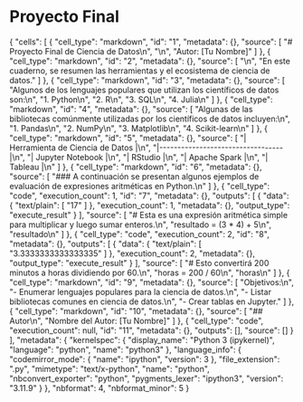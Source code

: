 # Proyecto Final 
{
 "cells": [
  {
   "cell_type": "markdown",
   "id": "1",
   "metadata": {},
   "source": [
    "# Proyecto Final de Ciencia de Datos\n",
    "\n",
    "Autor: [Tu Nombre]"
   ]
  },
  {
   "cell_type": "markdown",
   "id": "2",
   "metadata": {},
   "source": [
    "\n",
    "En este cuaderno, se resumen las herramientas y el ecosistema de ciencia de datos."
   ]
  },
  {
   "cell_type": "markdown",
   "id": "3",
   "metadata": {},
   "source": [
    "Algunos de los lenguajes populares que utilizan los científicos de datos son:\n",
    "1. Python\n",
    "2. R\n",
    "3. SQL\n",
    "4. Julia\n"
   ]
  },
  {
   "cell_type": "markdown",
   "id": "4",
   "metadata": {},
   "source": [
    "Algunas de las bibliotecas comúnmente utilizadas por los científicos de datos incluyen:\n",
    "1. Pandas\n",
    "2. NumPy\n",
    "3. Matplotlib\n",
    "4. Scikit-learn\n"
   ]
  },
  {
   "cell_type": "markdown",
   "id": "5",
   "metadata": {},
   "source": [
    "| Herramienta de Ciencia de Datos |\n",
    "|----------------------------------|\n",
    "| Jupyter Notebook                 |\n",
    "| RStudio                          |\n",
    "| Apache Spark                     |\n",
    "| Tableau                          |\n"
   ]
  },
  {
   "cell_type": "markdown",
   "id": "6",
   "metadata": {},
   "source": [
    "### A continuación se presentan algunos ejemplos de evaluación de expresiones aritméticas en Python.\n"
   ]
  },
  {
   "cell_type": "code",
   "execution_count": 1,
   "id": "7",
   "metadata": {},
   "outputs": [
    {
     "data": {
      "text/plain": [
       "17"
      ]
     },
     "execution_count": 1,
     "metadata": {},
     "output_type": "execute_result"
    }
   ],
   "source": [
    "# Esta es una expresión aritmética simple para multiplicar y luego sumar enteros.\n",
    "resultado = (3 * 4) + 5\n",
    "resultado\n"
   ]
  },
  {
   "cell_type": "code",
   "execution_count": 2,
   "id": "8",
   "metadata": {},
   "outputs": [
    {
     "data": {
      "text/plain": [
       "3.3333333333333335"
      ]
     },
     "execution_count": 2,
     "metadata": {},
     "output_type": "execute_result"
    }
   ],
   "source": [
    "# Esto convertirá 200 minutos a horas dividiendo por 60.\n",
    "horas = 200 / 60\n",
    "horas\n"
   ]
  },
  {
   "cell_type": "markdown",
   "id": "9",
   "metadata": {},
   "source": [
    "Objetivos:\n",
    "- Enumerar lenguajes populares para la ciencia de datos.\n",
    "- Listar bibliotecas comunes en ciencia de datos.\n",
    "- Crear tablas en Jupyter."
   ]
  },
  {
   "cell_type": "markdown",
   "id": "10",
   "metadata": {},
   "source": [
    "## Autor\n",
    "Nombre del Autor: [Tu Nombre]"
   ]
  },
  {
   "cell_type": "code",
   "execution_count": null,
   "id": "11",
   "metadata": {},
   "outputs": [],
   "source": []
  }
 ],
 "metadata": {
  "kernelspec": {
   "display_name": "Python 3 (ipykernel)",
   "language": "python",
   "name": "python3"
  },
  "language_info": {
   "codemirror_mode": {
    "name": "ipython",
    "version": 3
   },
   "file_extension": ".py",
   "mimetype": "text/x-python",
   "name": "python",
   "nbconvert_exporter": "python",
   "pygments_lexer": "ipython3",
   "version": "3.11.9"
  }
 },
 "nbformat": 4,
 "nbformat_minor": 5
}


